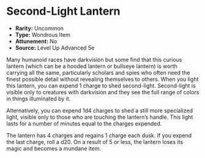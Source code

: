 # Second-Light Lantern

- **Rarity:** Uncommon
- **Type:** Wondrous Item
- **Attunement:** No
- **Source:** Level Up Advanced 5e

Many humanoid races have darkvision but some find that this curious lantern (which can be a hooded lantern or bullseye lantern) is worth carrying all the same, particularly scholars and spies who often need the finest possible detail without revealing themselves to others. When you light this lantern, you can expend 1 charge to shed second-light. Second-light is visible only to creatures with darkvision and they see the full range of colors in things illuminated by it. 

Alternatively, you can expend 1d4 charges to shed a still more specialized light, visible only to those who are touching the lantern’s handle. This light lasts for a number of minutes equal to the charges expended.

The lantern has 4 charges and regains 1 charge each dusk. If you expend the last charge, roll a d20\. On a result of 5 or less, the lantern loses its magic and becomes a mundane item.
